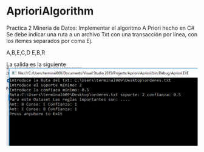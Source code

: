 # AprioriAlgorithm
Practica 2 Mineria de Datos: Implementar el algoritmo A Priori hecho en C#
Se debe indicar una ruta a un archivo Txt con una transacción por línea, con los itemes separados por coma Ej.

A,B,E,C,D
E,B,R

La salida es la siguiente 
![alt text](https://github.com/dhamarmj/AprioriAlgorithm/blob/master/Apriori/img/Salida.PNG)

